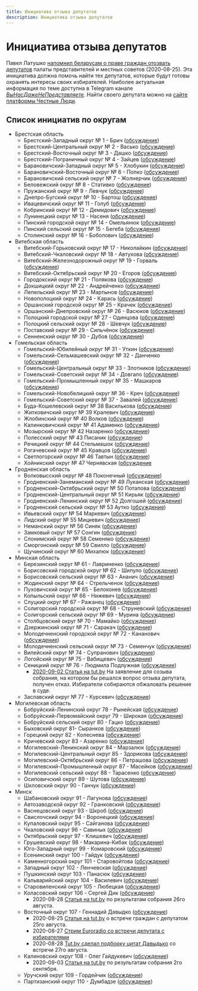 ```yaml
---
title: Инициатива отзыва депутатов
description: Инициатива отзыва депутатов
---
```


# Инициатива отзыва депутатов

Павел Латушко
[напомнил беларусам о праве граждан отозвать депутатов](https://www.youtube.com/watch?v=-Ygi5dR66EA) 
палаты представителей и местных советов (2020-08-25).
Эта инициатива должна помочь найти тех депутатов,
которые будут готовы охранять интересы своих избирателей.
Наиболее актуальная информация по теме доступна в
Telegram канале *[ВыНасДажеНеПредставляете](https://t.me/minusdeputat20)*.
Найти своего депутата можно на 
[сайте платформы Честные Люди](https://honest-people.by/deputy-search/).

## Список инициатив по округам

* Брестская область
  * Брестский-Западный округ № 1 - Брич ([обсуждение](https://t.me/joinchat/IfDhER0lGQlguozm-iFMXQ))
  * Брестский-Центральный округ № 2 - Васько ([обсуждение](https://t.me/joinchat/I9fi6VAFm_TbSgYxQlQjlA))
  * Брестский-Восточный округ № 3 - Дашко ([обсуждение](https://t.me/joinchat/HdA53RvvIa11pJNqsUCP5g))
  * Брестский-Пограничный округ № 4 - Зайцев ([обсуждение](https://t.me/joinchat/K_Cgxw2fRS5Rd9qOQ2kiyA))
  * Барановичский-Западный округ № 5 - Хлобукин ([обсуждение](https://t.me/joinchat/EmC_ChgQYaM9JBWQMbjPXg))
  * Барановичский-Восточный округ № 6 - Попко ([обсуждение](https://t.me/joinchat/EmC_ChsaAa_6VlxiKz3qjg))
  * Барановичский сельский округ № 7 - Жолнерчик ([обсуждение](https://t.me/joinchat/EmC_ChyO3luu4juj0NrHMw)) 
  * Беловежский округ № 8 - Стативко ([обсуждение](https://t.me/joinchat/EmC_Chu8WGR7pZmEYbGZTg))
  * Пружанский округ № 9 - Левчук ([обсуждение](https://t.me/joinchat/EmC_CkpxDVDm7ZfxCNndCQ))
  * Днепро-Бугский округ № 10 - Бартош ([обсуждение](https://t.me/joinchat/EmC_Ch1jFXmf1J3HrhVUlg))
  * Ивацевичский округ № 11 - Голуб ([обсуждение](https://t.me/joinchat/EmC_ChQwgigwq7tfuLs9jg))
  * Кобринский округ № 12 - Демидович ([обсуждение](https://t.me/joinchat/EmC_Chn8umZe-TWzDsJPHw))
  * Лунинецкий округ № 13 - Насеня ([обсуждение](https://t.me/joinchat/EmC_ChuAwililLGuXegSzA))
  * Пинский городской округ № 14 - Омельянюк ([обсуждение](https://t.me/joinchat/EmC_CkvFnDJFbVwdmfAyhQ))
  * Пинский сельский округ № 15 - Бегеба ([обсуждение](https://t.me/joinchat/EmC_Ch0OzE2oaFxPvqNEdg))
  * Столинский округ № 16 - Боболович ([обсуждение](https://t.me/joinchat/EmC_ChRMEBlb_FveLeIkyA))
* Витебская область
  * Витебский-Горьковский  округ № 17 - Николайкин ([обсуждение](http://t.me/vitebskgorkovskiy17_recall))
  * Витебский-Чкаловский округ № 18 - Автухова ([обсуждение](http://t.me/vitebskchkalovskiy18_recall))
  * Витебский-Железнодорожный округ № 19 - Горваль ([обсуждение](http://t.me/vitebskzeleznodorozniy19_recall))
  * Витебский-Октябрьский округ № 20 - Егоров ([обсуждение](http://t.me/vitebskoktyabrskiy20_recall))
  * Городокский округ № 21 - Полякова ([обсуждение](http://t.me/gorodokskiy21_recall))
  * Докшицкий округ № 22 - Андрейченко ([обсуждение](https://t.me/joinchat/EmC_ChoA9_z0ObJHHlsj5A)) 
  * Лепельский округ № 23 - Мартынов ([обсуждение](https://t.me/joinchat/EmC_ChjOFaBaZa-esEzULQ))
  * Новополоцкий округ № 24 - Карась ([обсуждение](https://t.me/joinchat/EmC_Ch1fv74RvKA1dXtnZg))
  * Оршанский городской округ № 25 - Крачек ([обсуждение](https://t.me/joinchat/EmC_ChfwcFUxCUQhrh2VWw))
  * Оршанский-Днепровский округ № 26 - Васюков ([обсуждение](https://t.me/joinchat/EmC_ChqfNzwFfbvYB8iPgA))
  * Полоцкий городской округ № 27 - Одинцова ([обсуждение](https://t.me/joinchat/EmC_ChibHUha-bhy3fn1Kw))
  * Полоцкий сельский  округ № 28 - Шевчук ([обсуждение](https://t.me/joinchat/EmC_ChloyFT8PkkqFUk9EA))
  * Поставский округ № 29 - Сильчёнок ([обсуждение](https://t.me/joinchat/EmC_ChoR642x4WilDMfJKQ))
  * Сенненский округ № 30 - Дубов ([обсуждение](https://t.me/joinchat/EmC_ChzyrEe3RxVlKqsyJA))
* Гомельская область
  * Гомельский-Юбилейный округ № 31 - Уткин ([обсуждение](https://t.me/joinchat/JzecHRUkV4qxxFZtBi5YMA))
  * Гомельский-Сельмашевский округ № 32 - Данченко ([обсуждение](https://t.me/joinchat/JzecHRuQ9S7H-jIXbpzEow))
  * Гомельский-Центральный округ № 33 - Злотников ([обсуждение](https://t.me/joinchat/JzecHR19ZPcRBs9LacL4VQ))
  * Гомельский-Советский округ № 34 - Довгало ([обсуждение](https://t.me/joinchat/JzecHRmxaB13Wps808KODQ))
  * Гомельский-Промышленный округ № 35 - Машкаров ([обсуждение](https://t.me/joinchat/JzecHQ55VgqM864uSr5TrQ))
  * Гомельский-Новобелицкий округ № 36 - Креч ([обсуждение](https://t.me/joinchat/JzecHRyfEr_dZFC-L2WWXQ))
  * Гомельский-Советский округ № 37 - Завалей ([обсуждение](https://t.me/joinchat/EmC_Chua-euhH5Yps73k9A))
  * Буда-Кошелевский округ № 38 Василькова ([обсуждение](https://t.me/VasilkovRevoke))
  * Житковичский округ № 39 Кралевич ([обсуждение](https://t.me/joinchat/EmC_ChftGPMwue87rZQm8w))
  * Жлобинский округ № 40  Волков ([обсуждение](https://t.me/joinchat/EmC_ChjkU-dNrptw9jxwHQ))
  * Калинковичский округ № 41 Адаменко ([обсуждение](https://t.me/joinchat/EmC_Chh4w70fg9eX4WUAaA))
  * Мозырский округ № 42  Назаренко ([обсуждение](https://t.me/deputy_voice_mzr_chat))
  * Полесский округ № 43  Писаник ([обсуждение](https://t.me/deputy_voice_mzr_chat))
  * Речицкий округ № 44 Стельмашок ([обсуждение](https://t.me/joinchat/EmC_Cho2rx7mQ-XVgvWkkg))
  * Рогачевский округ № 45  Кравцов ([обсуждение](https://t.me/joinchat/EmC_ChzkK9FqVheTLnLWwg))
  * Светлогорский округ № 46 Тавтын ([обсуждение](https://t.me/joinchat/EmC_Chj77j_i3-9nl-sjxA))
  * Хойникский округ № 47 Чернявская ([обсуждение](https://t.me/joinchat/EmC_ChrCev40gZuGqpyJMA)
* Гродненская область
  * Волковысский округ № 48 Поконечный ([обсуждение](https://t.me/joinchat/EmC_Chq8Uq2jV_Gw2FCcBQ))
  * Гродненский-Занеманский округ № 49 Луканская ([обсуждение](https://t.me/joinchat/Fv0R3Ra7BV54Ef6epyvYkw))
  * Гродненский-Октябрьский округ № 50 Потапова ([обсуждение](https://t.me/joinchat/HU5URhtAuIMxd9p_7qpRlQ))
  * Гродненский-Центральный округ № 51 Кирьяк ([обсуждение](https://t.me/kiryak_51_okrug_grodno))
  * Гродненский-Ленинский округ № 52 Долгошей ([обсуждение](https://t.me/okrug52Grodno))
  * Гродненский сельский округ № 53 Аутко ([обсуждение](https://t.me/joinchat/EmC_Chzd5NO4HDmwPuNumg))
  * Ивьевский округ № 54 Маркевич ([обсуждение](https://t.me/joinchat/EmC_ChhLR2JTHR8DV0hl9Q))
  * Лидский округ № 55 Мицкевич ([обсуждение](https://t.me/joinchat/EmC_ChkhV5wdJJuN9YQQbQ))
  * Неманский округ № 56 Синяк ([обсуждение](https://t.me/joinchat/EmC_ChUx3NF8BBQPjhGm1g))
  * Замковый округ № 57 Сонгин ([обсуждение](https://t.me/joinchat/EmC_ChvIUKzAtSwGZ-IHEw))
  * Слонимский округ № 58 Семеняко ([обсуждение](https://t.me/joinchat/EmC_ChnsSPS_BvMuhx6_bw))
  * Сморгонский округ № 59  Свилло ([обсуждение](https://t.me/joinchat/EmC_ChRNZKNH0H2xt2qpnw))
  * Щучинский округ № 60 Михалюк ([обсуждение](https://t.me/joinchat/EmC_ChMaKuVUy9jayAs1Mg))
* Минская область
  * Березинский округ № 61 - Лавриненко  ([обсуждение](https://t.me/joinchat/EmC_ChD8gdpLpYxip84iqQ))
  * Борисовский городской округ № 62 - Шипуло  ([обсуждение](https://t.me/joinchat/AAAAAEoUhToqnUkRegunhQ))
  * Борисовский сельский округ № 63 - Ананич  ([обсуждение](https://t.me/joinchat/AAAAAEofwhwvDuNffFSuTw))
  * Жодинский округ № 64 - Стрельченок ([обсуждение](https://t.me/joinchat/EmC_ChzVFEJ8IYItY-dkzQ))
  * Пуховичский округ № 65 - Белоконев  ([обсуждение](https://t.me/joinchat/EmC_ChuoaG4Ia78L3GhEDw))
  * Копыльский округ № 66 - Нижевич  ([обсуждение](https://t.me/joinchat/EmC_ChkxHRvjIXTdaBFQNw))
  * Слуцкий округ № 67 - Ражанец  ([обсуждение](https://t.me/joinchat/EmC_ChOL_aKNZcThh4ggpQ))
  * Солигорский городской округ № 68 - Струневский  ([обсуждение](https://t.me/joinchat/EmC_ChxbmUKMAzTfdv5gsA))
  * Солигорский сельский округ № 69 - Мурина ([обсуждение](https://t.me/joinchat/EmC_ChUfnI2hNLyIcKZMbQ))
  * Столбцовский округ № 70 - Мамайко ([обсуждение](https://t.me/joinchat/EmC_ChkB98ijqxwjwGc-sA))
  * Дзержинский округ № 71 - Саракач ([обсуждение](https://t.me/joinchat/PcuMvx20bLmvbReaaMhpcw))
  * Молодечненский городской округ № 72 - Кананович ([обсуждение](https://t.me/joinchat/EmC_Ck_BbeB2RswIVpWPNA))
  * Молодечненский сельский округ № 73 - Семенчук ([обсуждение](https://t.me/revoke_73))
  * Вилейский округ № 74 - Супранович ([обсуждение](https://t.me/joinchat/EmC_ClJ-Qig-b8hkFbtXsw))
  * Логойский округ № 75 - Вабищевич ([обсуждение](https://t.me/joinchat/EKTQvlQEx9wvFrrY8S3a1Q))
  * Сеницкий округ № 76 - Людмила Подлужная ([обсуждение](https://t.me/otzyv_deputata_sen76_podluzhnaya))
    * [2020-09-02 Статья на tut.by](https://news.tut.by/society/699085.html) 
    На заявление для созыва собрания, на котором бы решался вопрос отзыва депутата, получен отказ.
    Избиратели собираются обжаловать решение в суде.
  * Заславский округ № 77 - Курсевич ([обсуждение](https://t.me/joinchat/Hkhq6hTzkSqexWFFMxBhxQ))
* Могилевская область
  * Бобруйский-Ленинский округ 78 - Рынейская ([обсуждение](https://t.me/joinchat/CeuRzhhHrZ_I79w1QXWCuA))
  * Бобруйский-Первомайский округ 79 - Широкая ([обсуждение](https://t.me/joinchat/EzJ68BvHNrWfJcPoZsnz6Q))
  * Бобруйский сельский округ 80 - Гацко ([обсуждение](https://t.me/joinchat/EzJ68Edm6bybsBkxwxavCw))
  * Быховский округ 81- Сыранков ([обсуждение](https://t.me/joinchat/EzJ68FF3LKeMu2TSwfADgg))
  * Горецкий округ 82 - Колеснева ([обсуждение](https://t.me/joinchat/EzJ68FW1GQeJdJ43_PLbVA))
  * Кричевский округ 83 - Азаренко ([обсуждение](https://t.me/joinchat/EzJ68ETKyYw8R7nEEqeByQ))
  * Могилевский-Ленинский округ 84 - Марзалюк ([обсуждение](https://t.me/joinchat/EzJ68EXzEl9tCLu7RGdSng))
  * Могилевский-Центральный округ 85 - Здорикова ([обсуждение](https://t.me/joinchat/EzJ68EaQQc6L4x-o4pXIBQ))
  * Могилевский-Октябрьский округ 86 - Петрашова ([обсуждение](https://t.me/joinchat/EzJ68FkNP5ex0QDuXd1f9Q))
  * Могилевский-Промышленный округ 87 - Масейков ([обсуждение](https://t.me/joinchat/EzJ68EvPC6s_iRZf6kjawA))
  * Могилевский сельский округ 88 - Тарасенко ([обсуждение](https://t.me/joinchat/EzJ68Fi6VDY7Dnf6QRhpXg))
  * Осиповичский округ 89 - Шутова ([обсуждение](https://t.me/joinchat/EzJ68BjwhN6pPUFI90ia_w))
  * Шкловский округ 90 - Ганчук ([обсуждение](https://t.me/joinchat/EzJ68BvHhg32Gnlw4HtgJw))
* Минск
  * Шабановский округ 91 - Лагунова ([обсуждение](https://t.me/otzyv_lagunova))    
  * Автозаводской округ 92 - Гранковский ([обсуждение](https://t.me/grankovski))
  * Васнецовский округ 93 - Шкроб ([обсуждение](https://t.me/joinchat/C8JFEUw1bYX9fYuOPzsGyw))
  * Свислочский  округ 94 - Воронецкий ([обсуждение](https://t.me/joinchat/K0HBZEzDRFH0Vc6S16SuoQ))  
  * Купаловский  округ  95 - Сайганова ([обсуждение](https://t.me/kupalovskiy95))
  * Чкаловский  округ 96 - Савиных ([обсуждение](http://t.me/joinchat/FOFVqhyzx5Gd3B_QVtdlZA))  
  * Октябрьский  округ 97 - Клишевич ([обсуждение](https://t.me/joinchat/HCKq5k7z7iouukPmbUwYQw))    
  * Грушевский округ 98  - Макарина-Кибак  ([обсуждение](https://t.me/joinchat/GueQfBkt8hc0t_ZDiecOqg))    
  * Юго-Западный  округ 99 - Комаровский  ([обсуждение](https://t.me/okrug99minsk))
  * Есенинский  округ 100 - Гайдук ([обсуждение](https://t.me/joinchat/MxeBWlCzgPAXnUDb5L3kyA))
  * Каменногорский  округ 101 - Старовойтова ([обсуждение](https://t.me/recall_deputy_starovoitova))
  * Западный  округ 102 - Ленчевская ([обсуждение](https://t.me/recall_deputy_lenchevskaya))
  * Пушкинский  округ 103 - Панасюк ([обсуждение](https://t.me/joinchat/AAAAAFQapzXly3x3UiIzXw))  
  * Кальварийский  округ 104 - Василевич ([обсуждение](https://t.me/joinchat/FVRJK1JydYL_NcAjzr1eXQ))  
  * Старовиленский  округ 105 - Любецкая  ([обсуждение](https://t.me/joinchat/H6JljhkJIaEk321KqY6YNA))   
  * Коласовский  округ 106 - Cергей Дик ([обсуждение](https://t.me/stop_dick))
    * 2020-08-28 [Статья на tut.by](https://news.tut.by/society/698482.html) по результатам собрания 26го августа.
  * Восточный  округ 107 - Геннадий Давыдко ([обсуждение](http://t.me/minsk_eastern_district_107_chat))
    * 2020-08-25 [Статья на tut.by](https://news.tut.by/society/696471.html) о встрече граждан с депутатом 25го августа.
    * 2020-08-27 [Cтрим Euroradio со встречи депутата с избирателями](https://www.youtube.com/watch?v=KEdY2e-vsJU)
    * 2020-08-28 [Tut.by сделал подборку цитат Давыдько](https://news.tut.by/society/698493.html) со встречи 27го августа.
  * Калиновский  округ 108 - Олег Гайдукевич ([обсуждение](http://t.me/stop_gaiduk))
    * 2020-09-03 [Статья на tut.by](https://news.tut.by/economics/699163.html) по результатам собрания 2го сентября.
  * Уручский  округ 109 - Гордейчик ([обсуждение](https://t.me/joinchat/Oc-jFhpr3H1ueQ5HUmwYLg))
  * Партизанский  округ 110 - Думбадзе ([обсуждение](https://t.me/stop_dumbadze))

